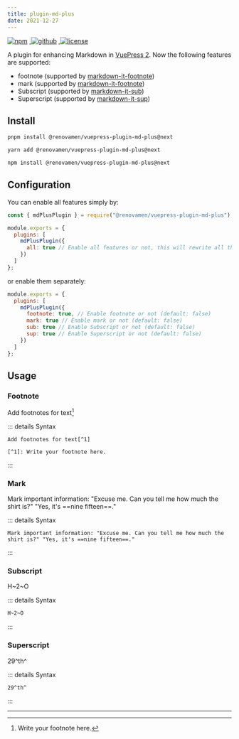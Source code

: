 ```yaml
---
title: plugin-md-plus
date: 2021-12-27
---
```


<p>
  <a href="https://www.npmjs.com/package/@renovamen/vuepress-plugin-md-plus/v/next" target="_blank">
    <img src="https://img.shields.io/npm/v/@renovamen/vuepress-plugin-md-plus/next.svg?style=flat-square&logo=npm" style="display: inline; margin: 0 4px 0 0" alt="npm">
  </a>
  <a href="https://github.com/Renovamen/vuepress-theme-gungnir/tree/main/packages/plugins/md-plus" target="_blank">
    <img src="https://img.shields.io/badge/GitHub-@renovamen/vuepress--plugin--md--plus-26A2FF?style=flat-square&logo=github" style="display: inline; margin: 0 4px 0 0" alt="github">
  </a>
  <a href="https://github.com/Renovamen/vuepress-theme-gungnir/blob/main/packages/plugins/md-plus/LICENSE" target="_blank">
    <img src="https://img.shields.io/badge/License-MIT-green?style=flat-square" style="display: inline; margin: 0 4px 0 0" alt="license">
  </a>
</p>

A plugin for enhancing Markdown in [VuePress 2](https://v2.vuepress.vuejs.org/). Now the following features are supported:

- footnote (supported by [markdown-it-footnote](https://github.com/markdown-it/markdown-it-footnote))
- mark (supported by [markdown-it-footnote](https://github.com/markdown-it/markdown-it-mark))
- Subscript (supported by [markdown-it-sub](https://github.com/markdown-it/markdown-it-sub))
- Superscript (supported by [markdown-it-sup](https://github.com/markdown-it/markdown-it-sup))

## Install

<CodeGroup>
<CodeGroupItem title="PNPM" active>

```bash
pnpm install @renovamen/vuepress-plugin-md-plus@next
```

</CodeGroupItem>

<CodeGroupItem title="YARN" active>

```bash
yarn add @renovamen/vuepress-plugin-md-plus@next
```

</CodeGroupItem>

<CodeGroupItem title="NPM">

```bash
npm install @renovamen/vuepress-plugin-md-plus@next
```

</CodeGroupItem>
</CodeGroup>

## Configuration

You can enable all features simply by:

```js
const { mdPlusPlugin } = require("@renovamen/vuepress-plugin-md-plus");

module.exports = {
  plugins: [
    mdPlusPlugin({
      all: true // Enable all features or not, this will rewrite all the following options (default: false)
    })
  ]
};
```

or enable them separately:

```js
module.exports = {
  plugins: [
    mdPlusPlugin({
      footnote: true, // Enable footnote or not (default: false)
      mark: true // Enable mark or not (default: false)
      sub: true // Enable Subscript or not (default: false)
      sup: true // Enable Superscript or not (default: false)
    })
  ]
};
```

## Usage

### Footnote

Add footnotes for text[^1]

::: details Syntax

```
Add footnotes for text[^1]

[^1]: Write your footnote here.
```

:::

### Mark

Mark important information: "Excuse me. Can you tell me how much the shirt is?" "Yes, it's ==nine fifteen==."

::: details Syntax

```
Mark important information: "Excuse me. Can you tell me how much the shirt is?" "Yes, it's ==nine fifteen==."
```

:::

### Subscript

H~2~O

::: details Syntax

```markdown
H~2~O
```

:::

### Superscript

29^th^

::: details Syntax

```
29^th^
```

:::

---

[^1]: Write your footnote here.
